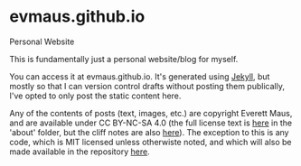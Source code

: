 # evmaus.github.io
Personal Website

This is fundamentally just a personal website/blog for myself.

You can access it at evmaus.github.io.  It's generated using [Jekyll][jekyll-link], but mostly so
that I can version control drafts without posting them publically, I've opted to only post
the static content here.

Any of the contents of posts (text, images, etc.) are copyright Everett Maus, and are available under CC BY-NC-SA 4.0 (the full license text is [here][content-license] in the 'about' folder, but the cliff notes are also [here][cc-by-nc-sa]).  The exception to this is any code, which is MIT licensed unless otherwiste noted, and which will also be made available in the repository [here][snippets-link].

[content-license]: https://github.com/evmaus/evmaus.github.io/blob/master/about/Content-License.txt
[cc-by-nc-sa]: https://creativecommons.org/licenses/by-nc-sa/4.0/
[snippets-link]: https://github.com/evmaus/evmaus.github.io-snippets
[jekyll-link]: http://jekyllrb.com/
